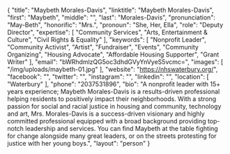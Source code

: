 {
  "title": "Maybeth Morales-Davis",
  "linktitle": "Maybeth Morales-Davis",
  "first": "Maybeth",
  "middle": "",
  "last": "Morales-Davis",
  "pronunciation": "May-Beth",
  "honorific": "Mrs.",
  "pronoun": "She, Her, Ella",
  "role": "Deputy Director",
  "expertise": [
    "Community Services",
    "Arts, Entertainment & Culture",
    "Civil Rights & Equality"
  ],
  "keywords": [
    "Nonprofit Leader",
    "Community Activist",
    "Artist",
    "Fundraiser",
    "Events",
    "Community Organizing",
    "Housing Advocate",
    "Affordable Housing Supporter",
    "Grant Writer"
  ],
  "email": "bWRhdmlzQG5oc3dhdGVyYnVyeS5vcmc=",
  "images": [
    "/img/uploads/maybeth-01.jpg"
  ],
  "website": "https://nhswaterbury.org/",
  "facebook": "",
  "twitter": "",
  "instagram": "",
  "linkedin": "",
  "location": [
    "Waterbury"
  ],
  "phone": "2037531896",
  "bio": "A nonprofit leader with 15+ years experience; Maybeth Morales-Davis is a results-driven professional helping residents to positively impact their neighborhoods. With a strong passion for social and racial justice in housing and community, technology and art, Mrs. Morales-Davis is a success-driven visionary and highly committed professional equipped with a broad background providing top-notch leadership and services. You can find Maybeth at the table fighting for change alongside many great leaders, or on the streets protesting for justice with her young boys.",
  "layout": "person"
}
